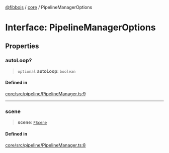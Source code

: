 [@fibbojs](/api/index) / [core](/api/core) / PipelineManagerOptions

# Interface: PipelineManagerOptions

## Properties

### autoLoop?

> `optional` **autoLoop**: `boolean`

#### Defined in

[core/src/pipeline/PipelineManager.ts:9](https://github.com/fibbojs/fibbo/blob/a8d7b4720cdb2648ddcb2159cdc3e3671c6aee98/packages/core/src/pipeline/PipelineManager.ts#L9)

***

### scene

> **scene**: [`FScene`](../classes/FScene.md)

#### Defined in

[core/src/pipeline/PipelineManager.ts:8](https://github.com/fibbojs/fibbo/blob/a8d7b4720cdb2648ddcb2159cdc3e3671c6aee98/packages/core/src/pipeline/PipelineManager.ts#L8)
